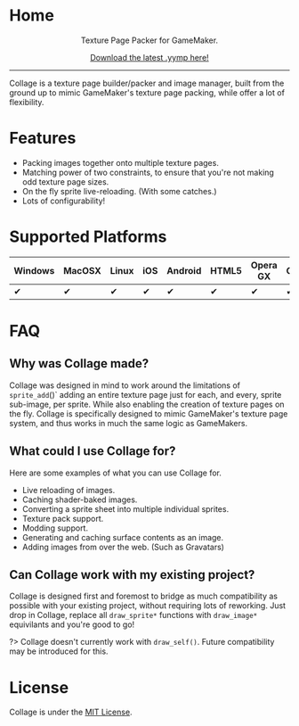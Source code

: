 ﻿# Home
<center>
<p>Texture Page Packer for GameMaker.<br>

[Download the latest .yymp here!](https://github.com/tabularelf/Collage/releases)

</center>

---

Collage is a texture page builder/packer and image manager, built from the ground up to mimic GameMaker's texture page packing, while offer a lot of flexibility.

# Features

- Packing images together onto multiple texture pages.
- Matching power of two constraints, to ensure that you're not making odd texture page sizes.
- On the fly sprite live-reloading. (With some catches.)
- Lots of configurability!

# Supported Platforms

|  Windows  |  MacOSX  |  Linux  |  iOS  |  Android  |  HTML5  |  Opera GX  |  Console  |
| --- | --- | --- | --- | --- | --- | --- | --- |
| ✔ | ✔ | ✔ | ✔ | ✔ | ✔ | ✔ | ✔ |

# FAQ

## **Why was Collage made?**

Collage was designed in mind to work around the limitations of `sprite_add`()` adding an entire texture page just for each, and every, sprite sub-image, per sprite.
While also enabling the creation of texture pages on the fly. Collage is specifically designed to mimic GameMaker's texture page system, and thus works in much the same logic as GameMakers.

## **What could I use Collage for?**

Here are some examples of what you can use Collage for.<br>
- Live reloading of images.
- Caching shader-baked images.
- Converting a sprite sheet into multiple individual sprites.
- Texture pack support.
- Modding support.
- Generating and caching surface contents as an image.
- Adding images from over the web. (Such as Gravatars)

## **Can Collage work with my existing project?**

Collage is designed first and foremost to bridge as much compatibility as possible with your existing project, without requiring lots of reworking.
Just drop in Collage, replace all `draw_sprite*` functions with `draw_image*` equivilants and you're good to go!

?> Collage doesn't currently work with `draw_self()`. Future compatibility may be introduced for this.

# License

Collage is under the [MIT License](https://github.com/tabularelf/Collage/blob/main/LICENSE).